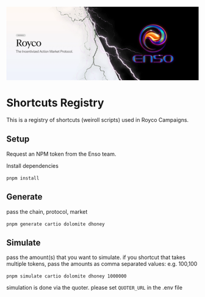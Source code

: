![cover](cover.webp)

# Shortcuts Registry

This is a registry of shortcuts (weiroll scripts) used in Royco Campaigns.

## Setup

Request an NPM token from the Enso team.

Install dependencies

`pnpm install`

## Generate

pass the chain, protocol, market

`pnpm generate cartio dolomite dhoney`

## Simulate

pass the amount(s) that you want to simulate. if you shortcut that takes multiple tokens, pass the amounts as comma separated values: e.g. 100,100

`pnpm simulate cartio dolomite dhoney 1000000`

simulation is done via the quoter. please set `QUOTER_URL` in the .env file
